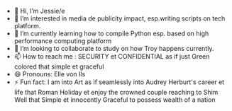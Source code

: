 - 👋 Hi, I’m Jessie/e
- 👀 I’m interested in media de publicity impact, esp.writing scripts on tech platform.
- 🌱 I’m currently learning how to compile Python esp. based on high performance computing platform
- 💞️ I’m looking to collaborate to study on how Troy happens currently.
- 📫 How to reach me : SECURITY et CONFIDENTIAL as if just Green colored that simple et graceful
- 😄 Pronouns: Elle von Ils
- ⚡ Fun fact: I am into Art as if seamlessly into Audrey Herburt's career et life that Roman Holiday et enjoy the crowned couple reaching to Shim Well that Simple et innocently Graceful to possess wealth of a nation

<!---
cjie33311001/cjie33311001 is a ✨ special ✨ repository because its `README.md` (this file) appears on your GitHub profile.
You can click the Preview link to take a look at your changes.
--->
